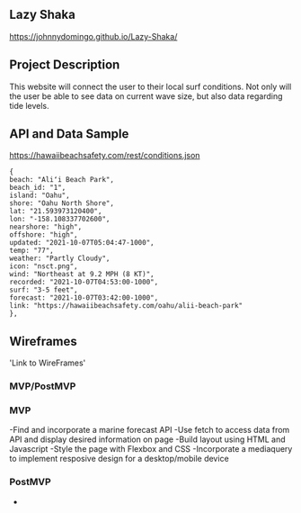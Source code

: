 ## Lazy Shaka
https://johnnydomingo.github.io/Lazy-Shaka/

## Project Description
This website will connect the user to their local surf conditions. Not only will the user be able to see data on current wave size, but also data regarding tide levels.

## API and Data Sample
https://hawaiibeachsafety.com/rest/conditions.json

```
{
beach: "Aliʻi Beach Park",
beach_id: "1",
island: "Oahu",
shore: "Oahu North Shore",
lat: "21.593973120400",
lon: "-158.108337702600",
nearshore: "high",
offshore: "high",
updated: "2021-10-07T05:04:47-1000",
temp: "77",
weather: "Partly Cloudy",
icon: "nsct.png",
wind: "Northeast at 9.2 MPH (8 KT)",
recorded: "2021-10-07T04:53:00-1000",
surf: "3-5 feet",
forecast: "2021-10-07T03:42:00-1000",
link: "https://hawaiibeachsafety.com/oahu/alii-beach-park"
},
```
## Wireframes
'Link to WireFrames'

### MVP/PostMVP

### MVP
-Find and incorporate a marine forecast API
-Use fetch to access data from API and display desired information on page
-Build layout using HTML and Javascript
-Style the page with Flexbox and CSS
-Incorporate a mediaquery to implement resposive design for a desktop/mobile device

### PostMVP
-